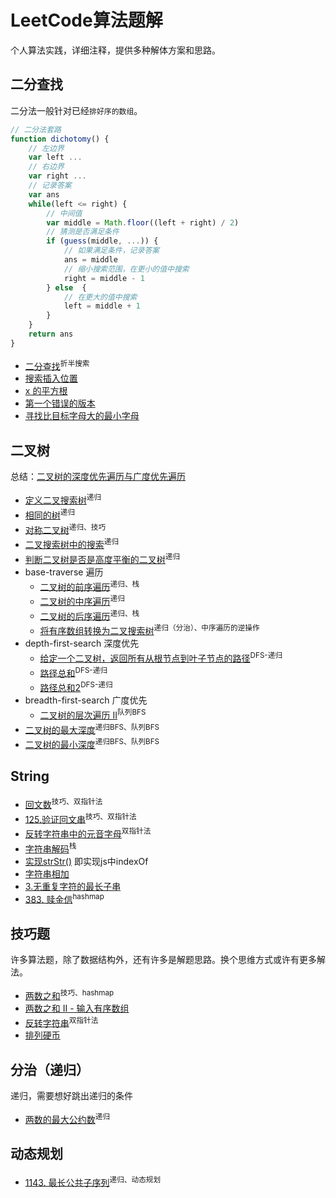 # LeetCode算法题解

个人算法实践，详细注释，提供多种解体方案和思路。

## 二分查找

二分法一般针对已经`排好序的数组`。

``` js
// 二分法套路
function dichotomy() {
    // 左边界
    var left ...
    // 右边界
    var right ...
    // 记录答案
    var ans
    while(left <= right) {
        // 中间值
        var middle = Math.floor((left + right) / 2)
        // 猜测是否满足条件
        if (guess(middle, ...)) {
            // 如果满足条件，记录答案
            ans = middle
            // 缩小搜索范围，在更小的值中搜索
            right = middle - 1
        } else  {
            // 在更大的值中搜索
            left = middle + 1
        }
    }
    return ans
}
```

* [二分查找](./src/dichotomy/binary-search.js)<sup>折半搜索</sup>
* [搜索插入位置](./src/dichotomy/search-insert-position.js)
* [x 的平方根](./src/dichotomy/sqrtx.js)
* [第一个错误的版本](./src/dichotomy/first-bad-version.js)
* [寻找比目标字母大的最小字母](./src/dichotomy/find-smallest-letter-greater-than-target.js)

## 二叉树

总结：[二叉树的深度优先遍历与广度优先遍历](./tree/README.md)

* [定义二叉搜索树](./src/tree/BinarySearchTree.js)<sup>递归</sup>
* [相同的树](./src/tree/same-tree.js)<sup>递归</sup>
* [对称二叉树](./src/tree/symmetric-tree.js)<sup>递归、</sup><sup>技巧</sup>
* [二叉搜索树中的搜索](./src/tree/search-in-a-binary-search-tree.js)<sup>递归</sup>
* [判断二叉树是否是高度平衡的二叉树](./src/tree/balanced-binary-tree.js)<sup>递归</sup>
* base-traverse 遍历
    * [二叉树的前序遍历](./src/tree/base-traverse/binary-tree-preorder-traversal.js)<sup>递归、</sup><sup>栈</sup>
    * [二叉树的中序遍历](./src/tree/base-traverse/binary-tree-inorder-traversal.js)<sup>递归</sup>
    * [二叉树的后序遍历](./src/tree/base-traverse/binary-tree-postorder-traversal.js)<sup>递归、</sup><sup>栈</sup>
    * [ 将有序数组转换为二叉搜索树](./src/tree/base-traverse/convert-sorted-array-to-binary-search-tree.js)<sup>递归（分治）、</sup><sup>中序遍历的逆操作</sup>
* depth-first-search 深度优先
    * [给定一个二叉树，返回所有从根节点到叶子节点的路径](./src/tree/depth-first-search/binary-tree-paths.js)<sup>DFS-递归</sup>
    * [路径总和](./src/tree/depth-first-search/path-sum.js)<sup>DFS-递归</sup>
    * [路径总和2](./src/tree/depth-first-search/path-sum-ii.js)<sup>DFS-递归</sup>
* breadth-first-search 广度优先
    * [二叉树的层次遍历 II](./src/tree/breadth-first-search/binary-tree-level-order-traversal-ii.js)<sup>队列BFS</sup>
* [二叉树的最大深度](./src/tree/maximum-depth-of-binary-tree.js)<sup>递归BFS、</sup><sup>队列BFS</sup>
* [二叉树的最小深度](./src/tree/minimum-depth-of-binary-tree.js)<sup>递归BFS、</sup><sup>队列BFS</sup>

## String

* [回文数](./src/string/palindrome-number.js)<sup>技巧、</sup><sup>双指针法</sup>
* [125.验证回文串](./src/string/valid-palindrome.js)<sup>技巧、</sup><sup>双指针法</sup>
* [反转字符串中的元音字母](./src/string/reverse-vowels-of-a-string.js)<sup>双指针法</sup>
* [字符串解码](./src/string/decode-string.js)<sup>栈</sup>
* [实现strStr()](./src/string/implement-strstr.js) 即实现js中indexOf
* [字符串相加](./src/string/add-strings.js)
* [3.无重复字符的最长子串](./src/string/longest-substring-without-repeating-characters.js)
* [383. 赎金信](./src/string/ransom-note.js)<sup>hashmap</sup>

## 技巧题

许多算法题，除了数据结构外，还有许多是解题思路。换个思维方式或许有更多解法。

* [两数之和](./src/skill/two-sum.js)<sup>技巧、</sup><sup>hashmap</sup>
* [两数之和 II - 输入有序数组](./src/skill/two-sum-ii-input-array-is-sorted.js)
* [反转字符串](./src/skill/reverse-string.js)<sup>双指针法</sup>
* [排列硬币]('./src/skill/arranging-coins.js)

## 分治（递归）

递归，需要想好跳出递归的条件

* [两数的最大公约数](./src/recursion/max-common-divisor.js)<sup>递归</sup>

## 动态规划

* [1143. 最长公共子序列](./src/dynamic-programming/longest-common-subsequence.js)<sup>递归、</sup><sup>动态规划</sup>
